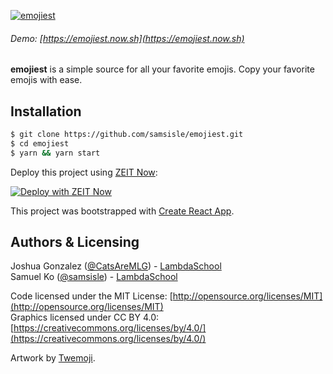 [![emojiest](https://raw.githubusercontent.com/samsisle/emojiest/old/src/assets/images/emojis.png)](https://emojiest.now.sh)

###### Demo: [https://emojiest.now.sh](https://emojiest.now.sh)

**emojiest** is a simple source for all your favorite emojis. Copy your favorite emojis with ease.

## Installation

```bash
$ git clone https://github.com/samsisle/emojiest.git
$ cd emojiest
$ yarn && yarn start
```

Deploy this project using [ZEIT Now](https://zeit.co/now):

[![Deploy with ZEIT Now](https://zeit.co/button)](https://zeit.co/new/project?template=https://github.com/samsisle/emojiest)

This project was bootstrapped with [Create React App](https://github.com/facebook/create-react-app).

## Authors & Licensing

Joshua Gonzalez ([@CatsAreMLG](https://github.com/CatsAreMLG)) - [LambdaSchool](https://lambdaschool.com/)<br>
Samuel Ko ([@samsisle](https://github.com/samsisle)) - [LambdaSchool](https://lambdaschool.com/)

Code licensed under the MIT License: [http://opensource.org/licenses/MIT](http://opensource.org/licenses/MIT)<br>
Graphics licensed under CC BY 4.0: [https://creativecommons.org/licenses/by/4.0/](https://creativecommons.org/licenses/by/4.0/)

Artwork by [Twemoji](https://twemoji.twitter.com/).
